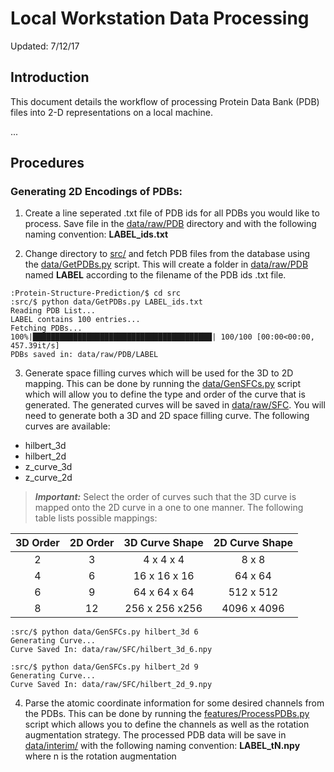 # Local Workstation Data Processing

Updated: 7/12/17

## Introduction

This document details the workflow of processing Protein Data Bank (PDB) files
into 2-D representations on a local machine.

...

## Procedures

### Generating 2D Encodings of PDBs:

1. Create a line seperated .txt file of PDB ids for all PDBs you would like to
process. Save file in the [data/raw/PDB]() directory and with the following
naming convention: **LABEL_ids.txt**

2. Change directory to [src/]() and fetch PDB files from the database using
the [data/GetPDBs.py]() script. This will create a folder in [data/raw/PDB]()
named **LABEL** according to the filename of the PDB ids .txt file.

```
:Protein-Structure-Prediction/$ cd src
:src/$ python data/GetPDBs.py LABEL_ids.txt
Reading PDB List...
LABEL contains 100 entries...
Fetching PDBs...
100%|████████████████████████████████████████| 100/100 [00:00<00:00, 457.39it/s]
PDBs saved in: data/raw/PDB/LABEL

```

3. Generate space filling curves which will be used for the 3D to 2D mapping.
This can be done by running the [data/GenSFCs.py]() script which will allow you to
define the type and order of the curve that is generated. The generated curves
will be saved in [data/raw/SFC](). You will need to generate both a 3D and 2D
space filling curve. The following curves are available:

  - hilbert_3d
  - hilbert_2d
  - z_curve_3d
  - z_curve_2d

> ***Important:*** Select the order of curves such that the 3D curve is mapped onto the
2D curve in a one to one manner. The following table lists possible mappings:

| 3D Order | 2D Order | 3D Curve Shape | 2D Curve Shape |
|:--------:|:--------:|:--------------:|:--------------:|
| 2        | 3        | 4 x 4 x 4      | 8 x 8
| 4        | 6        | 16 x 16 x 16   | 64 x 64
| 6        | 9        | 64 x 64 x 64   | 512 x 512
| 8        | 12       | 256 x 256 x256 | 4096 x 4096

```
:src/$ python data/GenSFCs.py hilbert_3d 6
Generating Curve...
Curve Saved In: data/raw/SFC/hilbert_3d_6.npy

:src/$ python data/GenSFCs.py hilbert_2d 9
Generating Curve...
Curve Saved In: data/raw/SFC/hilbert_2d_9.npy

```

4. Parse the atomic coordinate information for some desired channels from the PDBs.
This can be done by running the [features/ProcessPDBs.py]() script which allows you to
define the channels as well as the rotation augmentation strategy. The processed PDB
data will be save in [data/interim/]() with the following naming convention:
**LABEL_tN.npy** where n is the rotation augmentation

```

```
